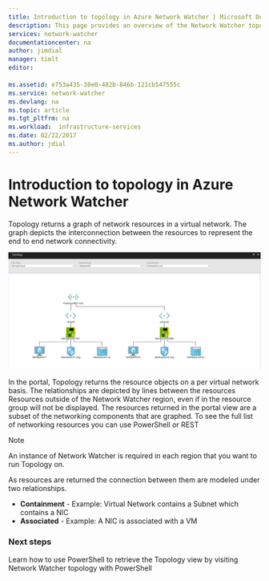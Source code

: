 ```yaml
---
title: Introduction to topology in Azure Network Watcher | Microsoft Docs
description: This page provides an overview of the Network Watcher topology capabilities
services: network-watcher
documentationcenter: na
author: jimdial
manager: timlt
editor: 

ms.assetid: e753a435-38e0-482b-846b-121cb547555c
ms.service: network-watcher
ms.devlang: na
ms.topic: article
ms.tgt_pltfrm: na
ms.workload:  infrastructure-services
ms.date: 02/22/2017
ms.author: jdial
---
```


# Introduction to topology in Azure Network Watcher

Topology returns a graph of network resources in a virtual network. The graph depicts the interconnection between the resources to represent the end to end network connectivity.

![topology overview][1]

In the portal, Topology returns the resource objects on a per virtual network basis. The relationships are depicted by lines between the resources Resources outside of the Network Watcher region, even if in the resource group will not be displayed. The resources returned in the portal view are a subset of the networking components that are graphed. To see the full list of networking resources you can use PowerShell or REST

> [!NOTE]
> An instance of Network Watcher is required in each region that you want to run Topology on.

As resources are returned the connection between them are modeled under two relationships.

- **Containment** - Example: Virtual Network contains a Subnet which contains a NIC
- **Associated** - Example: A NIC is associated with a VM

### Next steps

Learn how to use PowerShell to retrieve the Topology view by visiting Network Watcher topology with PowerShell

<!--Image references-->

[1]: ./media/network-watcher-topology-overview/topology.png
